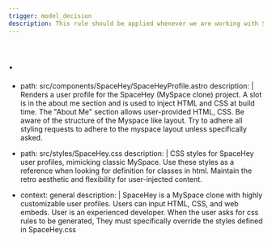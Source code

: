 ```yaml
---
trigger: model_decision
description: This rule should be applied whenever we are working with SpaceHey HTML, CSS, components, styles, layouts. Anything related to SpaceHey
---
```


# .

- path: src/components/SpaceHey/SpaceHeyProfile.astro
  description: |
  Renders a user profile for the SpaceHey (MySpace clone) project.
  A slot is in the about me section and is used to inject HTML and CSS at build time.
  The "About Me" section allows user-provided HTML, CSS.
  Be aware of the structure of the Myspace like layout.
  Try to adhere all styling requests to adhere to the myspace layout unless specifically asked.

- path: src/styles/SpaceHey.css
  description: |
  CSS styles for SpaceHey user profiles, mimicking classic MySpace.
  Use these styles as a reference when looking for definition for classes in html.
  Maintain the retro aesthetic and flexibility for user-injected content.

- context: general
  description: |
  SpaceHey is a MySpace clone with highly customizable user profiles.
  Users can input HTML, CSS, and web embeds.
  User is an experienced developer.
  When the user asks for css rules to be generated, They must specifically override the styles defined in SpaceHey.css
